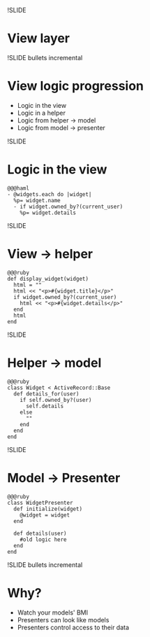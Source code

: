!SLIDE
# **View layer** #

!SLIDE bullets incremental
# View logic progression #
* Logic in the view
* Logic in a helper
* Logic from helper -> model
* Logic from model -> presenter

!SLIDE
# Logic in the view #
    @@@haml
    - @widgets.each do |widget|
      %p= widget.name
      - if widget.owned_by?(current_user)
        %p= widget.details

!SLIDE
# View -> helper #
    @@@ruby
    def display_widget(widget)
      html = ""
      html << "<p>#{widget.title}</p>"
      if widget.owned_by?(current_user)
        html << "<p>#{widget.details</p>"
      end
      html
    end

!SLIDE
# Helper -> model #
    @@@ruby
    class Widget < ActiveRecord::Base
      def details_for(user)
        if self.owned_by?(user)
          self.details
        else
          ""
        end
      end
    end

!SLIDE
# Model -> Presenter #
    @@@ruby
    class WidgetPresenter
      def initialize(widget)
        @widget = widget
      end

      def details(user)
        #old logic here
      end
    end

!SLIDE bullets incremental
# Why? #
  * Watch your models' BMI    
  * Presenters can look like models
  * Presenters control access to their data
